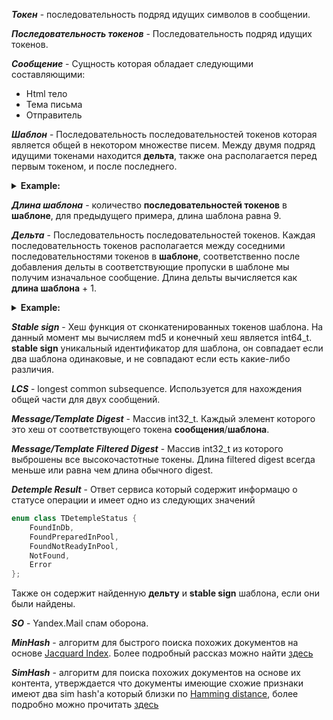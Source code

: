 ***Токен*** - последовательность подряд идущих символов в сообщении.

***Последовательность токенов*** - Последовательность подряд идущих токенов.

***Сообщение*** - Сущность которая обладает следующими составляющими:
 
* Html тело
* Тема письма
* Отправитель

***Шаблон*** - Последовательность последовательностей токенов которая является общей в некотором множестве писем. 
Между двумя подряд идущими токенами находится **дельта**, также она располагается перед первым токеном, и после последнего.
<details><summary><b>Example:</b></summary><p>

```json
 [
 ['\n', '<html>', '<body>', '\n', '<h2>'],
 ['</a>', '</h2>', '\n', '<p>'],
 ['</p>', '\n', '<p>'],
 ['Поздравления можно направлять по адресу '],
 ['</a>'],
 ['</p>', '\n', '<p>', '<br />', '\n'],
 ['<br />', '\n', '<br />', '\nЭто сообщение отправлено из '],
 ['Мегаплана', '</a>', '. Отказаться от\nуведомлений можно в '],
 ['настройке\nподписки', '</a>', '.', '</p>', '\n', '</body>', '</html>','\n']
 ]
```

</p></details>

***Длина шаблона*** - количество **последовательностей токенов** в **шаблоне**, для предыдущего примера, длина шаблона равна 9.

***Дельта*** - Последовательность последовательностей токенов. Каждая последовательность токенов располагается между 
соседними последовательностями токенов в **шаблоне**, соответственно после добавления дельты в соответствующие пропуски
в шаблоне мы получим изначальное сообщение. 
Длина дельты вычисляется как **длина шаблона** + 1.
<details><summary><b>Example:</b></summary><p>

```json
  [
  [],
  ['Вам начисление 777$ Иван Игнатьевич, Подтвердите получение'],
  ['Здравствуйте Иван Игнатьевич!'],
  ['Иван Игнатьевич, только сегодня хочу вам предложить новый способ заpaботка стоимостью'],
  ['<a href="https://petrbiz.justclick.ru/lms/api-login/?_hash=zIj%2BCy3L65kRdtL4DE3r508BT12id4awSHpvMkkLY4c%3D&amp;authBhvr=1&amp;email=ivedyakin%40mail.ru&amp;expire=1574174180&amp;lms%5BrememberMe%5D=1&amp;targetPath=https%3A%2F%2Fpetrbiz.justclick.ru%2Ftrack%2F708043696%2Fanons%2F1200502868%2Fhttp%25253A%25252F%25252Fnacho3131.blogspot.com%25252F%25253Furl%25253Do281%3F_hash%3DqQscngnfyDUmLYWci%252B7BtDk3VH%252FIfMowEA3hVQsJBX0%253D">'],
  ['<img src="https://petrbiz.justclick.ru/mailview/a/1200502868/708043696/" />'],
  ['<a href="petrbiz.justclick.ru">', 'justclick.ru'],
  ['<a href="https://petrbiz.justclick.ru/lms/api-login/?_hash=UpmwyC18f3yi4ERPcgs7XxOBW6K0PNYnE44Z7EXdOvE%3D&amp;authBhvr=1&amp;email=ivedyakin%40mail.ru&amp;expire=1574174180&amp;lms%5BrememberMe%5D=1&amp;targetPath=https%3A%2F%2Fpetrbiz.justclick.ru%2Fsubscr%2Fin%2F%3Fsid%3D20634df6%26crc%3D6ce35f235b68470cd59930fe67db69a17ff80c933db0a13c762106f1a01ff996" title="Все ваши письма отправленные сервисом justclick.ru">'],
  ['<a href="petrbiz.justclick.ru">', 'petrbiz.justclick.ru'],
  ['<a href="https://petrbiz.justclick.ru/lms/api-login/?_hash=PxJrzvLo0MfBYIODKCQ6rytkp%2BGprjB7NXTmngOqTL4%3D&amp;authBhvr=1&amp;email=ivedyakin%40mail.ru&amp;expire=1574174180&amp;lms%5BrememberMe%5D=1&amp;targetPath=https%3A%2F%2Fpetrbiz.justclick.ru%2Funsub%2F20634df6%2Fa%2Fee2c1039%2F">'],
  ['Петр\n'],
  []
  ]
```
</p></details>

***Stable sign*** - Хеш функция от сконкатенированных токенов шаблона. На данный момент мы вычисляем md5 и конечный хеш 
является int64_t. **stable sign**  уникальный идентификатор для шаблона, он совпадает если два шаблона одинаковые, 
и не совпадают если есть какие-либо различия.

***LCS*** - longest common subsequence. Используется для нахождения общей части для двух сообщений.

***Message/Template Digest*** - Массив int32_t. Каждый элемент которого это хеш от соответствующего токена **сообщения**/**шаблона**.

***Message/Template Filtered Digest*** - Массив int32_t из которого выброшены все высокочастотные токены. 
Длина filtered digest всегда меньше или равна чем длина обычного digest.

***Detemple Result*** - Ответ сервиса который содержит информацю о статусе операции и имеет одно из следующих значений
```cpp
enum class TDetempleStatus {
    FoundInDb,
    FoundPreparedInPool,
    FoundNotReadyInPool,
    NotFound,
    Error
};
```
Также он содержит найденную **дельту** и **stable sign** шаблона, если они были найдены.

***SO*** - Yandex.Mail спам оборона.

***MinHash*** - алгоритм для быстрого поиска похожих документов на основе [Jacquard Index](https://en.wikipedia.org/wiki/Jaccard_index). 
Более подробный рассказ можно найти [здесь](https://medium.com/engineering-brainly/locality-sensitive-hashing-explained-304eb39291e4)

***SimHash*** - алгоритм для поиска похожих документов на основе их контента, утверждается что документы имеющие схожие 
признаки имеют два sim hash'a который близки по [Hamming distance](https://en.wikipedia.org/wiki/Hamming_distance), 
более подробно можно прочитать [здесь](http://matpalm.com/resemblance/simhash/)
